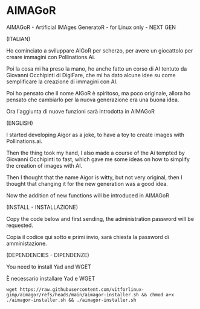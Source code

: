 # AIMAGoR
AIMAGoR - Artificial IMAges GeneratoR - for Linux only - NEXT GEN

(ITALIAN)

Ho cominciato a sviluppare AIGoR per scherzo, per avere un giocattolo per creare immagini con Pollinations.Ai.

Poi la cosa mi ha preso la mano, ho anche fatto un corso di AI tentuto da Giovanni Occhipinti di DigiFare, che mi ha dato alcune idee su come semplificare la creazione di immagini con AI.

Poi ho pensato che il nome AIGoR è spiritoso, ma poco originale, allora ho pensato che cambiarlo per la nuova generazione era una buona idea.

Ora l'aggiunta di nuove funzioni sarà introdotta in AIMAGoR

(ENGLISH)

I started developing Aigor as a joke, to have a toy to create images with Pollinations.ai.

Then the thing took my hand, I also made a course of the Ai tempted by Giovanni Occhipinti to fast, which gave me some ideas on how to simplify the creation of images with AI.

Then I thought that the name Aigor is witty, but not very original, then I thought that changing it for the new generation was a good idea.

Now the addition of new functions will be introduced in AIMAGoR



(INSTALL - INSTALLAZIONE)

Copy the code below and first sending, the administration password will be requested.

Copia il codice qui sotto e primi invio, sarà chiesta la password di amministazione.

(DEPENDENCIES - DIPENDENZE)

You need to install Yad and WGET

È necessario installare Yad e WGET



```
wget https://raw.githubusercontent.com/vitforlinux-gimp/aimagor/refs/heads/main/aimagor-installer.sh && chmod a+x ./aimagor-installer.sh && ./aimagor-installer.sh

```
